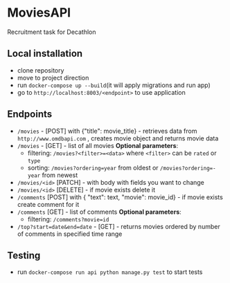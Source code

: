 # MoviesAPI

Recruitment task for Decathlon

## Local installation
- clone repository
- move to project direction
- run ``docker-compose up --build``(it will apply migrations and run app)
- go to ``http://localhost:8003/<endpoint>`` to use application

## Endpoints
- ``/movies`` - [POST] with {"title": movie_title} - retrieves data from ``http://www.omdbapi.com`` , creates movie object and returns movie data
- ``/movies`` - [GET] - list of all movies
    <b>Optional parameters</b>:
    - filtering: ``/movies?<filter>=<data>`` where ``<filter>`` can be ``rated`` or ``type``
    - sorting: ``/movies?ordering=year`` from oldest or  ``/movies?ordering=-year`` from newest
- ``/movies/<id>`` [PATCH] - with body with fields you want to change
- ``/movies/<id>`` [DELETE] - if movie exists delete it
- ``/comments`` [POST] with { "text": text, "movie": movie_id} - if movie exists create comment for it
- ``/comments`` [GET] - list of comments
    <b>Optional parameters</b>:
     - filtering: ``/comments?movie=id``
- ``/top?start=date&end=date`` - [GET] - returns movies ordered by number of comments in specified time range  

## Testing
- run ``docker-compose run api python manage.py test`` to start tests
